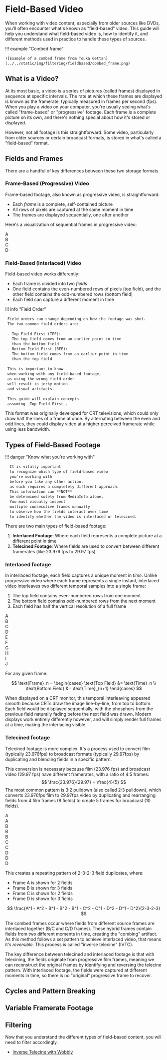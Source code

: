 # Field-Based Video

When working with video content,
especially from older sources like DVDs,
you'll often encounter what's known as "field-based" video.
This guide will help you understand what field-based video is,
how to identify it,
and different methods used in practice
to handle these types of sources.

!!! example "Combed frame"

    ![Example of a combed frame from Touka Gettan](../../static/img/filtering/fieldbased/combed_frame.png)

## What is a Video?

At its most basic,
a video is a series of pictures
(called frames)
displayed in sequence
at specific intervals.
The rate at which these frames are displayed
is known as the framerate,
typically measured in frames per second
(fps).
When you play a video on your computer,
you're usually seeing
what's called "frame-based"
or "progressive"
footage.
Each frame is a complete picture
on its own,
and there's nothing special
about how it's stored
or displayed.

However,
not all footage is this straightforward.
Some video,
particularly from older sources
or certain broadcast formats,
is stored in what's called
a "field-based" format.

## Fields and Frames

There are a handful of key differences
between these two storage formats.

### Frame-Based (Progressive) Video

Frame-based footage,
also known as progressive video,
is straightforward:

- Each _frame_ is a complete,
  self-contained picture
- All rows of pixels are captured
  at the same moment in time
- The frames are displayed sequentially,
  one after another

Here's a visualization of sequential frames in progressive video:

<div class="frames-container">
    <div class="frame-container">
        <div class="frame a">A</div>
    </div>
    <div class="frame-container">
        <div class="frame b">B</div>
    </div>
    <div class="frame-container">
        <div class="frame c">C</div>
    </div>
    <div class="frame-container">
        <div class="frame d">D</div>
    </div>
</div>

### Field-Based (Interlaced) Video

Field-based video works differently:

- Each frame is divided into two _fields_
- One field contains the even-numbered rows of pixels (top field),
  and the other field contains the odd-numbered rows (bottom field)
- Each field can capture a different moment in time

!!! info "Field Order"

     Field orders can change depending on how the footage was shot.
     The two common field orders are:

     - Top Field First (TFF):
       The top field comes from an earlier point in time
       than the bottom field
     - Bottom Field First (BFF):
       The bottom field comes from an earlier point in time
       than the top field

     This is important to know
     when working with any field-based footage,
     as using the wrong field order
     will result in jerky motion
     and visual artifacts.

     This guide will explain concepts
     assuming _Top Field First_.

This format was originally developed for CRT televisions,
which could only draw half the lines of a frame at once.
By alternating between the even and odd lines,
they could display video at a higher perceived framerate
while using less bandwidth.

## Types of Field-Based Footage

!!! danger "Know what you're working with"

      It is vitally important
      to recognize which type of field-based video
      you're working with
      before you take any other action,
      as each requires a completely different approach.
      This information can **NOT**
      be determined solely from MediaInfo alone.
      You must visually inspect
      multiple consecutive frames manually
      to observe how the fields interact over time
      to identify whether the video is interlaced or telecined.

There are two main types
of field-based footage:

1. **Interlaced Footage**:
   Where each field represents a complete picture
   at a different point in time
2. **Telecined Footage**:
   Where fields are used to convert
   between different framerates
   (like 23.976 fps to 29.97 fps)

### Interlaced footage

In interlaced footage,
each field captures a unique moment in _time_.
Unlike progressive video
where each frame represents a single instant,
interlaced video interleaves
two different temporal samples
into a single frame:

1. The top field contains even-numbered rows from one moment
2. The bottom field contains odd-numbered rows from the next moment
3. Each field has half the vertical resolution of a full frame

<div class="frames-container">
    <div class="frame-container">
        <div class="frame a top-field">A</div>
        <div class="frame b bottom-field">B</div>
    </div>
    <div class="frame-container">
        <div class="frame c top-field">C</div>
        <div class="frame d bottom-field">D</div>
    </div>
    <div class="frame-container">
        <div class="frame e top-field">E</div>
        <div class="frame f bottom-field">F</div>
    </div>
    <div class="frame-container">
        <div class="frame g top-field">G</div>
        <div class="frame h bottom-field">H</div>
    </div>
    <div class="frame-container">
        <div class="frame i top-field">I</div>
        <div class="frame j bottom-field">J</div>
    </div>
</div>

For any given frame:

$$
\text{Frame}_n = \begin{cases}
\text{Top Field} &= \text{Time}_n \\
\text{Bottom Field} &= \text{Time}_{n+1}
\end{cases}
$$

When displayed on a CRT monitor,
this temporal interleaving appeared smooth
because CRTs draw the image line-by-line,
from top to bottom.
Each field would be displayed sequentially,
with the phosphors from the previous field
naturally fading before the next field was drawn.
Modern displays work entirely differently however,
and will simply render full frames at a time,
making the interlacing visible.

### Telecined footage

Telecined footage is more complex.
It's a process used to convert film (typically 23.976fps)
to broadcast formats (typically 29.97fps)
by duplicating and blending fields
in a specific pattern.

This conversion is necessary because film (23.976 fps)
and broadcast video (29.97 fps) have different framerates,
with a ratio of 4:5 frames:
$$
\frac{23.976}{29.97} = \frac{4}{5}
$$
The most common pattern is 3:2 pulldown
(also called 2:3 pulldown),
which converts 23.976fps film
to 29.97fps video
by duplicating and rearranging fields
from 4 film frames (8 fields)
to create 5 frames for broadcast (10 fields).

<div class="frames-container">
    <div class="frame-container">
        <div class="frame a top-field">A</div>
        <div class="frame a bottom-field">A</div>
    </div>
    <div class="frame-container">
        <div class="frame b top-field">B</div>
        <div class="frame b bottom-field">B</div>
    </div>
    <div class="frame-container">
        <div class="frame b top-field">B</div>
        <div class="frame c bottom-field">C</div>
    </div>
    <div class="frame-container">
        <div class="frame c top-field">C</div>
        <div class="frame d bottom-field">D</div>
    </div>
    <div class="frame-container">
        <div class="frame d top-field">D</div>
        <div class="frame d bottom-field">D</div>
    </div>
</div>

This creates a repeating pattern
of 2-3-2-3 field duplicates,
where:

- Frame A is shown for 2 fields
- Frame B is shown for 3 fields
- Frame C is shown for 2 fields
- Frame D is shown for 3 fields

$$
\frac{A^1 - A^2 - B^1 - B^2 - B^1 - C^2 - C^1 - D^2 - D^1 - D^2}{2-3-2-3}
$$

The combed frames occur
where fields from different source frames
are interlaced together
(B/C and C/D frames).
These hybrid frames contain fields
from two different moments in time,
creating the "combing" artifact.
As this method
follows a set pattern
to achieve interlaced video,
that means it's _reversible_.
This process is called
"inverse telecine" (IVTC).

The key difference between telecined
and interlaced footage
is that with telecining,
the fields originate from progressive film frames,
meaning we can reconstruct the original frames
by identifying and reversing the telecine pattern.
With interlaced footage,
the fields were captured at different moments in time,
so there is no "original" progressive frame to recover.

## Cycles and Pattern Breaking

## Variable Framerate Footage

## Filtering

Now that you understand
the different types of field-based content,
you will need to filter accordingly.

- [Inverse Telecine with Wobbly](../../sources/dvd/wobbly/installation)
